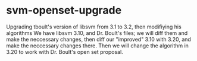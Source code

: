 # svm-openset-upgrade
Upgrading tboult's version of libsvm from 3.1 to 3.2, then modifiying his algorithms
We have libsvm 3.10, and Dr. Boult's files; we will diff them and make the neccessary changes, then diff our "improved" 3.10 with 3.20, and make the neccessary changes there. Then we will change the algorithm in 3.20 to work with Dr. Boult's open set proposal.
